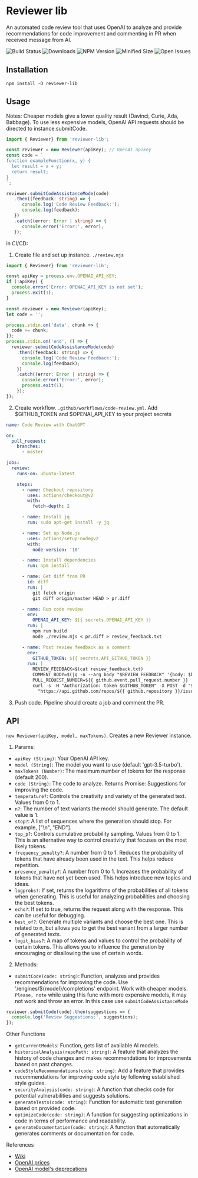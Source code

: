 # Reviewer lib
An automated code review tool that uses OpenAI to analyze and provide 
recommendations for code improvement and commenting in PR when received message from AI.

[//]: # (![Forks]&#40;https://img.shields.io/github/forks/JuliettKhar/reviewer-lib&#41;)
[//]: # (![Stars]&#40;https://img.shields.io/github/stars/JuliettKhar/reviewer-lib&#41;)
[//]: # (![Coverage]&#40;https://img.shields.io/codecov/c/github/JuliettKhar/reviewer-lib&#41;)
[//]: # (![Dependencies]&#40;https://img.shields.io/librariesio/release/npm/reviewer-lib&#41;)
![Build Status](https://img.shields.io/github/actions/workflow/status/JuliettKhar/reviewer-lib/.github/workflows/check-app.yml)
![Downloads](https://img.shields.io/npm/dt/reviewer-lib)
![NPM Version](https://img.shields.io/npm/v/reviewer-lib)
![Minified Size](https://img.shields.io/bundlephobia/min/reviewer-lib)
![Open Issues](https://img.shields.io/github/issues/JuliettKhar/reviewer-lib)

## Installation
```shell
npm install -D reviewer-lib
```
## Usage
Notes: Cheaper models give a lower quality result (Davinci, Curie, Ada, Babbage).
To use less expensive models, OpenAI API requests should be directed to instance.submitCode.

```typescript
import { Reviewer} from 'reviewer-lib';

const reviewer = new Reviewer(apiKey); // OpenAI apikey
const code = `
function exampleFunction(x, y) {
  let result = x + y;
  return result;
}
`;

reviewer.submitCodeAssistanceMode(code)
   .then((feedback: string) => {
      console.log('Code Review Feedback:');
      console.log(feedback);
   })
   .catch((error: Error | string) => {
      console.error('Error:', error);
   });
```

in CI/CD:
1. Create file and set up instance. `./review.mjs`
```typescript
import { Reviewer} from 'reviewer-lib';

const apiKey = process.env.OPENAI_API_KEY;
if (!apiKey) {
  console.error('Error: OPENAI_API_KEY is not set');
  process.exit(1);
}

const reviewer = new Reviewer(apiKey);
let code = '';

process.stdin.on('data', chunk => {
  code += chunk;
});
process.stdin.on('end', () => {
  reviewer.submitCodeAssistanceMode(code)
    .then((feedback: string) => {
      console.log('Code Review Feedback:');
      console.log(feedback);
    })
    .catch((error: Error | string) => {
      console.error('Error:', error);
      process.exit(1);
    });
});
```
2. Create workflow. `.github/workflows/code-review.yml`. Add $GITHUB_TOKEN and $OPENAI_API_KEY to your project secrets
```yaml
name: Code Review with ChatGPT

on:
  pull_request:
    branches:
      - master

jobs:
  review:
    runs-on: ubuntu-latest

    steps:
      - name: Checkout repository
        uses: actions/checkout@v2
        with:
          fetch-depth: 2

      - name: Install jq
        run: sudo apt-get install -y jq

      - name: Set up Node.js
        uses: actions/setup-node@v2
        with:
          node-version: '18'

      - name: Install dependencies
        run: npm install

      - name: Get diff from PR
        id: diff
        run: |
          git fetch origin
          git diff origin/master HEAD > pr.diff

      - name: Run code review
        env:
          OPENAI_API_KEY: ${{ secrets.OPENAI_API_KEY }}
        run: |
          npm run build
          node ./review.mjs < pr.diff > review_feedback.txt

      - name: Post review feedback as a comment
        env:
          GITHUB_TOKEN: ${{ secrets.API_GITHUB_TOKEN }}
        run: |
          REVIEW_FEEDBACK=$(cat review_feedback.txt)
          COMMENT_BODY=$(jq -n --arg body "$REVIEW_FEEDBACK" '{body: $body}')
          PULL_REQUEST_NUMBER=${{ github.event.pull_request.number }}
          curl -s -H "Authorization: token $GITHUB_TOKEN" -X POST -d "$COMMENT_BODY" \
            "https://api.github.com/repos/${{ github.repository }}/issues/$PULL_REQUEST_NUMBER/comments"

```
3. Push code. Pipeline should create a job and comment the PR.

## API
`new Reviewer(apiKey, model, maxTokens)`. Creates a new Reviewer instance.
1. Params:
- `apiKey (String)`: Your OpenAI API key.
- `model (String)`: The model you want to use (default 'gpt-3.5-turbo').
- `maxTokens (Number)`: The maximum number of tokens for the response (default 200).
- `code (String)`: The code to analyze. Returns Promise<String>: Suggestions for improving the code.
- `temperature?`: Controls the creativity and variety of the generated text. Values from 0 to 1.
- `n?`: The number of text variants the model should generate. The default value is 1.
- `stop?`: A list of sequences where the generation should stop. For example, ["\n", "END"].
- `top_p?`: Controls cumulative probability sampling. Values from 0 to 1. This is an alternative way to control creativity that focuses on the most likely tokens.
- `frequency_penalty?`: A number from 0 to 1. Reduces the probability of tokens that have already been used in the text. This helps reduce repetition.
- `presence_penalty?`: A number from 0 to 1. Increases the probability of tokens that have not yet been used. This helps introduce new topics and ideas.
- `logprobs?`: If set, returns the logarithms of the probabilities of all tokens when generating. This is useful for analyzing probabilities and choosing the best tokens.
- `echo?`: If set to true, returns the request along with the response. This can be useful for debugging.
- `best_of?`: Generate multiple variants and choose the best one. This is related to n, but allows you to get the best variant from a larger number of generated texts.
- `logit_bias?`: A map of tokens and values to control the probability of certain tokens. This allows you to influence the generation by encouraging or disallowing the use of certain words.
2. Methods:
- `submitCode(code: string)`: Function, analyzes and provides recommendations for improving the code. Use '/engines/${model}/completions' endpoint.
Work with cheaper models. `Please, note` while using this func with more expensive models, it may not work and throw an error. In this case use `submitCodeAssistanceMode`
```typescript
reviewer.submitCode(code).then(suggestions => {
  console.log('Review Suggestions:', suggestions);
});
```
Other Functions
- `getCurrentModels`: Function, gets list of available AI models.
- `historicalAnalysis(repoPath: string)`: A feature that analyzes the history of code changes and makes recommendations for improvements based on past changes.
- `codeStyleRecommendations(code: string)`: Add a feature that provides recommendations for improving code style by following established style guides.
- `securityAnalysis(code: string)`: A function that checks code for potential vulnerabilities and suggests solutions.
- `generateTests(code: string)`: Function for automatic test generation based on provided code.
- `optimizeCode(code: string)`: A function for suggesting optimizations in code in terms of performance and readability.
- `generateDocumentation(code: string)`: A function that automatically generates comments or documentation for code.

References
- [Wiki](https://github.com/JuliettKhar/reviewer-lib/wiki)
- [OpenAI prices](https://openai.com/api/pricing/)
- [OpenAI model's deprecations](https://platform.openai.com/docs/deprecations)
